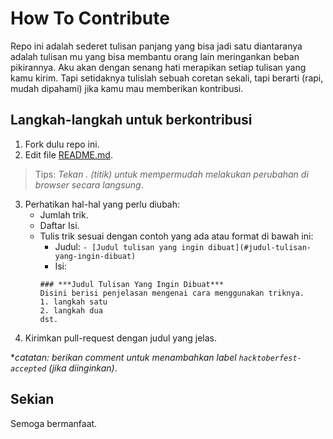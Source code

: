 # How To Contribute

Repo ini adalah sederet tulisan panjang yang bisa jadi satu diantaranya adalah tulisan mu yang bisa
membantu orang lain meringankan beban pikirannya. Aku akan dengan senang hati merapikan setiap tulisan yang kamu kirim.
Tapi setidaknya tulislah sebuah coretan sekali, tapi berarti (rapi, mudah dipahami) jika kamu mau memberikan kontribusi.

## Langkah-langkah untuk berkontribusi

1. Fork dulu repo ini.
2. Edit file [README.md](/readme.md).

> Tips: _Tekan . (titik) untuk mempermudah melakukan perubahan di browser secara langsung_.

3. Perhatikan hal-hal yang perlu diubah:
   - Jumlah trik.
   - Daftar Isi.
   - Tulis trik sesuai dengan contoh yang ada atau format di bawah ini:
     - Judul: `- [Judul tulisan yang ingin dibuat](#judul-tulisan-yang-ingin-dibuat)`
     - Isi: 
      ```
      ### ***Judul Tulisan Yang Ingin Dibuat***
      Disini berisi penjelasan mengenai cara menggunakan triknya.
      1. langkah satu
      2. langkah dua
      dst.
      ```
4. Kirimkan pull-request dengan judul yang jelas.

*_catatan: berikan comment untuk menambahkan label `hacktoberfest-accepted` (jika diinginkan)_.

## Sekian
Semoga bermanfaat.
